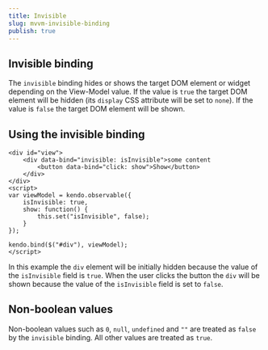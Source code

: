 ```yaml
---
title: Invisible
slug: mvvm-invisible-binding
publish: true
---
```


## Invisible binding

The `invisible` binding hides or shows the target DOM element or widget depending on the View-Model value. If the value is `true` the
target DOM element will be hidden (its `display` CSS attribute will be set to `none`).
If the value is `false` the target DOM element will be shown.

## Using the invisible binding

    <div id="view">
        <div data-bind="invisible: isInvisible">some content
            <button data-bind="click: show">Show</button>
        </div>
    </div>
    <script>
    var viewModel = kendo.observable({
        isInvisible: true,
        show: function() {
            this.set("isInvisible", false);
        }
    });

    kendo.bind($("#div"), viewModel);
    </script>

In this example the `div` element will be initially hidden because the value of the `isInvisible` field is `true`.
When the user clicks the button the `div` will be shown because the value of the `isInvisible` field is set to `false`.

## Non-boolean values

Non-boolean values such as `0`, `null`, `undefined` and `""` are treated as `false` by the `invisible` binding.
All other values are treated as `true`.

